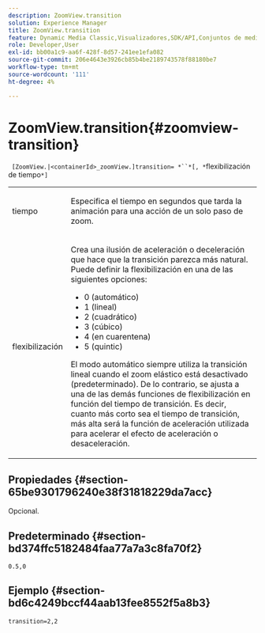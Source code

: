 ```yaml
---
description: ZoomView.transition
solution: Experience Manager
title: ZoomView.transition
feature: Dynamic Media Classic,Visualizadores,SDK/API,Conjuntos de medios mixtos
role: Developer,User
exl-id: bb00a1c9-aa6f-428f-8d57-241ee1efa082
source-git-commit: 206e4643e3926cb85b4be2189743578f88180be7
workflow-type: tm+mt
source-wordcount: '111'
ht-degree: 4%

---
```


# ZoomView.transition{#zoomview-transition}

` [ZoomView.|<containerId>_zoomView.]transition= *``*[, *`flexibilización de tiempo`*]`

<table id="table_9E7BB12BF371419F88DD4D24EF04632C"> 
 <tbody> 
  <tr> 
   <td colname="col1"> <p> <span class="codeph"><span class="varname"> tiempo</span></span> </p> </td> 
   <td colname="col2"> <p> Especifica el tiempo en segundos que tarda la animación para una acción de un solo paso de zoom. </p> </td> 
  </tr> 
  <tr> 
   <td colname="col1"> <p> <span class="codeph"><span class="varname"> flexibilización</span></span> </p> </td> 
   <td colname="col2"> <p> Crea una ilusión de aceleración o deceleración que hace que la transición parezca más natural. Puede definir la flexibilización en una de las siguientes opciones: </p> <p> 
     <ul id="ul_DA0D1CF2F2484410BFCCACA86661702E"> 
      <li id="li_93A2D53A53314D9594CEDC9EB20381D4">0 (automático) </li> 
      <li id="li_AD6A1F03DE544959BC4AA0DD97494F8C"> 1 (lineal) </li> 
      <li id="li_816A3CE796E3415B9650DDA204412A6A"> 2 (cuadrático) </li> 
      <li id="li_EF00BF6CA2AA48FEB54015FFBA9F8DD4"> 3 (cúbico) </li> 
      <li id="li_F3CB7F0821AF489C84A0CA155F5031A2"> 4 (en cuarentena) </li> 
      <li id="li_F5B844DAF4CC453CA58BF09A660D139F"> 5 (quintic) </li> 
     </ul> </p> <p>El modo automático siempre utiliza la transición lineal cuando el zoom elástico está desactivado (predeterminado). De lo contrario, se ajusta a una de las demás funciones de flexibilización en función del tiempo de transición. Es decir, cuanto más corto sea el tiempo de transición, más alta será la función de aceleración utilizada para acelerar el efecto de aceleración o desaceleración. </p> </td> 
  </tr> 
 </tbody> 
</table>

## Propiedades {#section-65be9301796240e38f31818229da7acc}

Opcional.

## Predeterminado {#section-bd374ffc5182484faa77a7a3c8fa70f2}

`0.5,0`

## Ejemplo {#section-bd6c4249bccf44aab13fee8552f5a8b3}

`transition=2,2`
